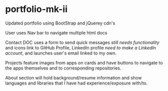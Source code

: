 # portfolio-mk-ii

Updated portfolio using BootStrap and jQuerey cdn's

User uses Nav bar to navigate multiple html docs

Contact DOC uses a form to send quick messages *still needs functionality* and icons link to GitHub Profile,
LinkedIn profile *need to make a LinkedIn account*, and launches user's email linked to my own.

Projects feature images from apps on cards and have buttons to navigate to the apps themselves and to corresponding repositories.

About section will hold background/resume information and show languages and libraries that I have had experience/exposure with/to.


